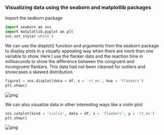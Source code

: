 ### Visualizing data using the seaborn and matplotlib packages

Import the seaborn package


```python
import seaborn as sns
import matplotlib.pyplot as plt
sns.set_style('white')
```

We can use the displot() function and arguments from the seaborn package to display plots in a visually appealing way when there are more than one variable to show. Here I use the flanker data and the reaction time in milliseconds to show the difference between the congruent and incongruent flankers. This data had not been cleaned for outliers and showcases a skewed distribution.


```python
figure1 = sns.displot(data = df, x = 'rt_ms', hue = 'flankers')
plt.show()
```




    
![png](2021-11-21-223509_files/2021-11-21-223509_4_0.png)
    



We can also visualize data in other interesting ways like a violin plot:


```python
sns.catplot(kind = 'violin', data = df, x = 'flankers', y = 'rt_ms')
plt.show()
```




    
![png](2021-11-21-223509_files/2021-11-21-223509_6_0.png)
    


